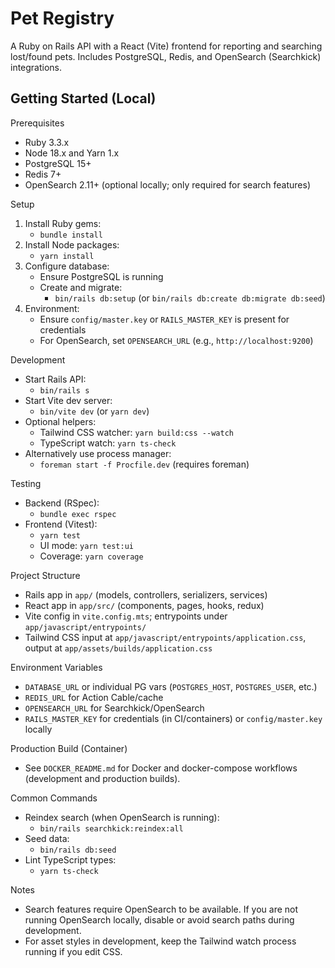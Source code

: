 Pet Registry
===========

A Ruby on Rails API with a React (Vite) frontend for reporting and searching lost/found pets. Includes PostgreSQL, Redis, and OpenSearch (Searchkick) integrations.

Getting Started (Local)
-----------------------

Prerequisites

- Ruby 3.3.x
- Node 18.x and Yarn 1.x
- PostgreSQL 15+
- Redis 7+
- OpenSearch 2.11+ (optional locally; only required for search features)

Setup

1. Install Ruby gems:
   - `bundle install`
2. Install Node packages:
   - `yarn install`
3. Configure database:
   - Ensure PostgreSQL is running
   - Create and migrate:
     - `bin/rails db:setup` (or `bin/rails db:create db:migrate db:seed`)
4. Environment:
   - Ensure `config/master.key` or `RAILS_MASTER_KEY` is present for credentials
   - For OpenSearch, set `OPENSEARCH_URL` (e.g., `http://localhost:9200`)

Development

- Start Rails API:
  - `bin/rails s`
- Start Vite dev server:
  - `bin/vite dev` (or `yarn dev`)
- Optional helpers:
  - Tailwind CSS watcher: `yarn build:css --watch`
  - TypeScript watch: `yarn ts-check`
- Alternatively use process manager:
  - `foreman start -f Procfile.dev` (requires foreman)

Testing

- Backend (RSpec):
  - `bundle exec rspec`
- Frontend (Vitest):
  - `yarn test`
  - UI mode: `yarn test:ui`
  - Coverage: `yarn coverage`

Project Structure

- Rails app in `app/` (models, controllers, serializers, services)
- React app in `app/src/` (components, pages, hooks, redux)
- Vite config in `vite.config.mts`; entrypoints under `app/javascript/entrypoints/`
- Tailwind CSS input at `app/javascript/entrypoints/application.css`, output at `app/assets/builds/application.css`

Environment Variables

- `DATABASE_URL` or individual PG vars (`POSTGRES_HOST`, `POSTGRES_USER`, etc.)
- `REDIS_URL` for Action Cable/cache
- `OPENSEARCH_URL` for Searchkick/OpenSearch
- `RAILS_MASTER_KEY` for credentials (in CI/containers) or `config/master.key` locally

Production Build (Container)

- See `DOCKER_README.md` for Docker and docker-compose workflows (development and production builds).

Common Commands

- Reindex search (when OpenSearch is running):
  - `bin/rails searchkick:reindex:all`
- Seed data:
  - `bin/rails db:seed`
- Lint TypeScript types:
  - `yarn ts-check`

Notes

- Search features require OpenSearch to be available. If you are not running OpenSearch locally, disable or avoid search paths during development.
- For asset styles in development, keep the Tailwind watch process running if you edit CSS.


